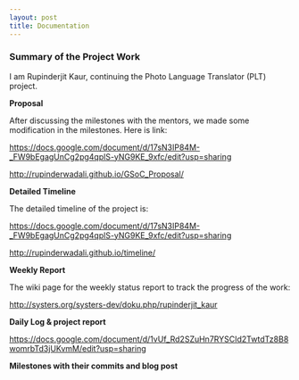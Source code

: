 ```yaml
---
layout: post
title: Documentation
---
```


### Summary of the Project Work ###

I am Rupinderjit Kaur, continuing the Photo Language Translator (PLT) project. 

**Proposal**

After discussing the milestones with the mentors, we made some modification in the milestones. Here is link:

https://docs.google.com/document/d/17sN3IP84M-_FW9bEgagUnCg2pg4qplS-yNG9KE_9xfc/edit?usp=sharing

http://rupinderwadali.github.io/GSoC_Proposal/

**Detailed Timeline**

The detailed timeline of the project is:

https://docs.google.com/document/d/17sN3IP84M-_FW9bEgagUnCg2pg4qplS-yNG9KE_9xfc/edit?usp=sharing

http://rupinderwadali.github.io/timeline/

**Weekly Report** 

The wiki page for the weekly status report to track the progress of the work:

http://systers.org/systers-dev/doku.php/rupinderjit_kaur

**Daily Log & project report**

https://docs.google.com/document/d/1vUf_Rd2SZuHn7RYSCId2TwtdTz8B8womrbTd3jUKvmM/edit?usp=sharing

**Milestones with their commits and blog post**

